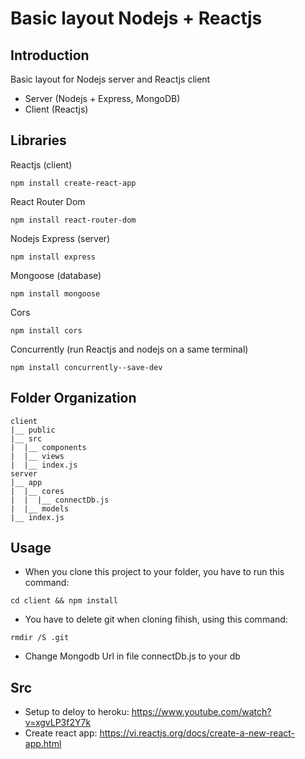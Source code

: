 # Basic layout Nodejs + Reactjs

## Introduction
Basic layout for Nodejs server and Reactjs client

- Server (Nodejs + Express, MongoDB)
- Client (Reactjs)

## Libraries
Reactjs (client)

```npm install create-react-app```

React Router Dom

```npm install react-router-dom```



Nodejs Express (server)

```npm install express```

Mongoose (database)

```npm install mongoose```

Cors

```npm install cors```

Concurrently (run Reactjs and nodejs on a same terminal)

```npm install concurrently--save-dev```

## Folder Organization
```
client
|__ public
|__ src
|  |__ components
|  |__ views
|  |__ index.js
server
|__ app
|  |__ cores
|  |  |__ connectDb.js
|  |__ models   
|__ index.js
```

## Usage
- When you clone this project to your folder, you have to run this command:

```cd client && npm install```

- You have to delete git when cloning fihish, using this command:

```rmdir /S .git```

- Change Mongodb Url in file connectDb.js to your db

## Src

- Setup to deloy to heroku: https://www.youtube.com/watch?v=xgvLP3f2Y7k
- Create react app: https://vi.reactjs.org/docs/create-a-new-react-app.html

